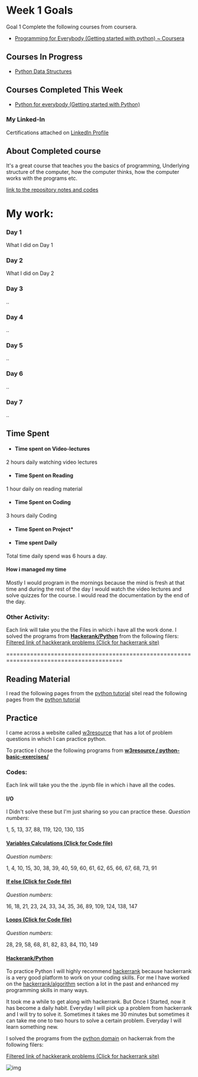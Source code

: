 # **Week 1 Goals**
Goal 1
Complete the following courses from coursera.
* [Programming for Everybody (Getting started with python) ~ Coursera](https://www.coursera.org/learn/python?specialization=python)

## Courses In Progress
* [Python Data Structures](https://www.coursera.org/learn/python-data?specialization=python)

## Courses Completed This Week
* [Python for everybody (Getting started with Python)](https://www.coursera.org/learn/python?specialization=python)

### My Linked-In
Certifications attached on [LinkedIn Profile](https://www.linkedin.com/in/habib-ur-rehman/)

## About Completed course
It's a great course that teaches you the basics of programming, Underlying structure of the computer, how the computer thinks, how the computer works with the programs etc.

[link to the repository notes and codes](https://github.com/habibanalytics/Python-For-Everybody-Specialization/blob/master/Getting%20Started%20with%20Python/README.md)

# My work:
### Day 1
What I did on Day 1
### Day 2
What I did on Day 2
### Day 3
..
### Day 4
..
### Day 5
..
### Day 6
..
### Day 7
.. 



## Time Spent
* #### Time spent on Video-lectures
2 hours daily watching video lectures
* #### Time Spent on Reading
1 hour daily on reading material
* #### Time Spent on Coding
3 hours daily Coding
* #### Time Spent on Project*
* #### Time spent Daily
Total time daily spend was 6 hours a day. 
#### How i managed my time
Mostly I would program in the mornings because the mind is fresh at that time and during the rest of the day I would watch the video lectures and solve quizzes for the course. I would read the documentation by the end of the day.





### Other Activity:
Each link will take you the the Files in which i have all the work done.
I solved the programs from **[Hackerank/Python](https://www.hackerrank.com/domains/python)** from the following filers:
[Filtered link of hackkerank problems (Click for hackerrank site)]()
















========================================================================================





## Reading Material
I read the following pages frrom the [python tutorial](https://docs.python.org/3/tutorial/) siteI read the following pages from the [python tutorial](https://docs.python.org/3/tutorial/) 





## Practice
I came across a website called [w3resource](https://www.w3resource.com/python-exercises/) that has a lot of problem questions in which I can practice python.

To practice I chose the following programs from **[w3resource / python-basic-exercises/](https://www.w3resource.com/python-exercises/python-basic-exercises.php)**

### Codes:
Each link will take you the the .ipynb file in which i have all the codes.
#### **I/O**
I Didn't solve these but I'm just sharing so you can practice these.
*Question numbers*:

1, 5, 13, 37, 88, 119, 120, 130, 135

#### [**Variables Calculations (Click for Code file)**](https://github.com/habibanalytics/Python_Exercises/blob/master/Variables_and_I_O.ipynb)
*Question numbers*:

1, 4, 10, 15, 30, 38, 39, 40, 59, 60, 61, 62, 65, 66, 67, 68, 73, 91

#### [**If else (Click for Code file)**](https://github.com/habibanalytics/Python_Exercises/blob/master/If%20Else.ipynb)
*Question numbers*:

16, 18, 21, 23, 24, 33, 34, 35, 36, 89, 109, 124, 138, 147

#### [**Loops (Click for Code file)**](https://github.com/habibanalytics/Python_Exercises/blob/master/Loops.ipynb)
*Question numbers*:

28, 29, 58, 68, 81, 82, 83, 84, 110, 149

#### [Hackerank/Python](https://www.hackerrank.com/domains/python)
To practice Python I will highly recommend [hackerrank](hackerrank.com) because hackerrank is a very good platform to work on your coding skills. For me I have worked on the [hackerrank/algorithm](https://www.hackerrank.com/domains/algorithms) section a lot in the past and enhanced my programming skills in many ways. 

It took me a while to get along with hackerrank.  But Once I Started, now it has become a daily habit. Everyday I will pick up  a problem from hackerrank and I will try to solve it. Sometimes it takes me 30 minutes but sometimes it can take me one to two hours to solve a certain problem.
Everyday I will learn something new.  

I solved the programs from the [python domain](https://www.hackerrank.com/domains/python) on hackerrak from the following filers:

[Filtered link of hackkerank problems (Click for hackerrank site)](https://www.hackerrank.com/domains/python?filters%5Bsubdomains%5D%5B%5D=py-introduction)

![img](https://github.com/habibanalytics/6-Months-Towards-Data-Science/blob/master/images/hackerrank.png)
